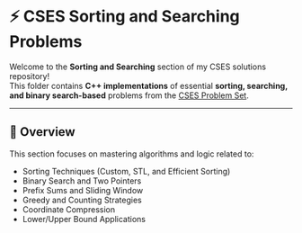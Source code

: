 # ⚡ CSES Sorting and Searching Problems

Welcome to the **Sorting and Searching** section of my CSES solutions repository!  
This folder contains **C++ implementations** of essential **sorting, searching, and binary search-based** problems from the [CSES Problem Set](https://cses.fi/problemset/).

---

## 🧭 Overview

This section focuses on mastering algorithms and logic related to:
- Sorting Techniques (Custom, STL, and Efficient Sorting)
- Binary Search and Two Pointers
- Prefix Sums and Sliding Window
- Greedy and Counting Strategies
- Coordinate Compression
- Lower/Upper Bound Applications